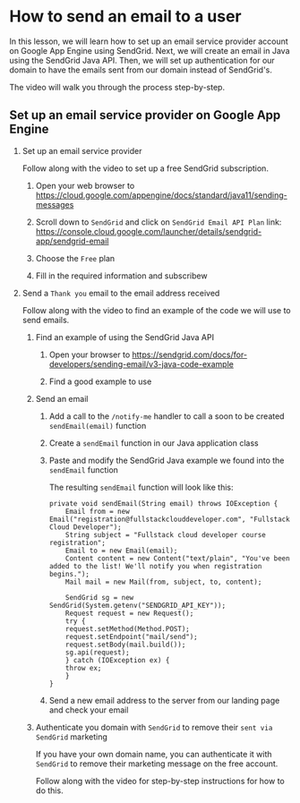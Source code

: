 # How to send an email to a user

In this lesson, we will learn how to set up an email service provider account on Google App Engine using SendGrid. Next, we will create an email in Java using the SendGrid Java API. Then, we will set up authentication for our domain to have the emails sent from our domain instead of SendGrid's.

The video will walk you through the process step-by-step.

## Set up an email service provider on Google App Engine

1. Set up an email service provider

    Follow along with the video to set up a free SendGrid subscription.

    1. Open your web browser to https://cloud.google.com/appengine/docs/standard/java11/sending-messages

    1. Scroll down to `SendGrid` and click on `SendGrid Email API Plan` link: https://console.cloud.google.com/launcher/details/sendgrid-app/sendgrid-email

    1. Choose the `Free` plan

    1. Fill in the required information and subscribew

1. Send a `Thank you` email to the email address received

    Follow along with the video to find an example of the code we will use to send emails.

    1. Find an example of using the SendGrid Java API

        1. Open your browser to https://sendgrid.com/docs/for-developers/sending-email/v3-java-code-example

        1. Find a good example to use

    1. Send an email

        1. Add a call to the `/notify-me` handler to call a soon to be created `sendEmail(email)` function

        1. Create a `sendEmail` function in our Java application class

        1. Paste and modify the SendGrid Java example we found into the `sendEmail` function

            The resulting `sendEmail` function will look like this:

            ```text
            private void sendEmail(String email) throws IOException {
                Email from = new Email("registration@fullstackclouddeveloper.com", "Fullstack Cloud Developer");
                String subject = "Fullstack cloud developer course registration";
                Email to = new Email(email);
                Content content = new Content("text/plain", "You've been added to the list! We'll notify you when registration begins.");
                Mail mail = new Mail(from, subject, to, content);
            
                SendGrid sg = new SendGrid(System.getenv("SENDGRID_API_KEY"));
                Request request = new Request();
                try {
                request.setMethod(Method.POST);
                request.setEndpoint("mail/send");
                request.setBody(mail.build());
                sg.api(request);
                } catch (IOException ex) {
                throw ex;
                }
            }
            ```

        1. Send a new email address to the server from our landing page and check your email

    1. Authenticate you domain with `SendGrid` to remove their `sent via SendGrid` marketing

        If you have your own domain name, you can authenticate it with `SendGrid` to remove their marketing message on the free account.

        Follow along with the video for step-by-step instructions for how to do this.
